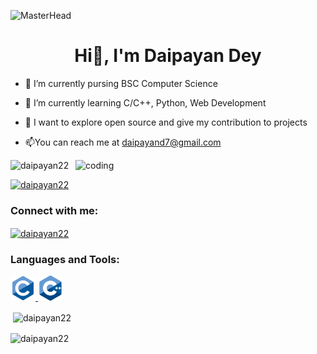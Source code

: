 ![MasterHead](https://mir-s3-cdn-cf.behance.net/project_modules/fs/54b6c068097599.5b50bca476b9b.gif)
<h1 align="center">Hi👋, I'm Daipayan Dey</h1>

- 🔭 I’m currently pursing BSC Computer Science 

- 🌱 I’m currently learning C/C++, Python, Web Development

- 🧭 I want to explore open source and give my contribution to projects 

- 📫You can reach me at daipayand7@gmail.com

<img align= "right" alt="coding" width="400" src="https://i.pinimg.com/originals/54/e3/7d/54e37d8074ebcde1d96c77d7b2a7f310.gif">
<p align="left"> <img src="https://komarev.com/ghpvc/?username=daipayan22&label=Profile%20views&color=0e75b6&style=flat" alt="daipayan22" /> </p>

<p align="left"> <a href="https://twitter.com/daipayan22" target="blank"><img src="https://img.shields.io/twitter/follow/daipayan22?logo=twitter&style=for-the-badge" alt="daipayan22" /></a> </p>

<h3 align="left">Connect with me:</h3>
<p align="left">
<a href="https://twitter.com/daipayan22" target="blank"><img align="center" src="https://raw.githubusercontent.com/rahuldkjain/github-profile-readme-generator/master/src/images/icons/Social/twitter.svg" alt="daipayan22" height="30" width="40" /></a>
</p>

<h3 align="left">Languages and Tools:</h3>

<p align="left"> <a href="https://www.cprogramming.com/" target="_blank" rel="noreferrer"> <img src="https://raw.githubusercontent.com/devicons/devicon/master/icons/c/c-original.svg" alt="c" width="40" height="40"/> </a> <a href="https://www.w3schools.com/cpp/" target="_blank" rel="noreferrer"> <img src="https://raw.githubusercontent.com/devicons/devicon/master/icons/cplusplus/cplusplus-original.svg" alt="cplusplus" width="40" height="40"/> </a> </p>

<p>&nbsp;<img align="center" src="https://github-readme-stats.vercel.app/api?username=daipayan22&show_icons=true&locale=en" alt="daipayan22" /></p>

<p><img align="center" src="https://github-readme-streak-stats.herokuapp.com/?user=daipayan22&" alt="daipayan22" /></p>
